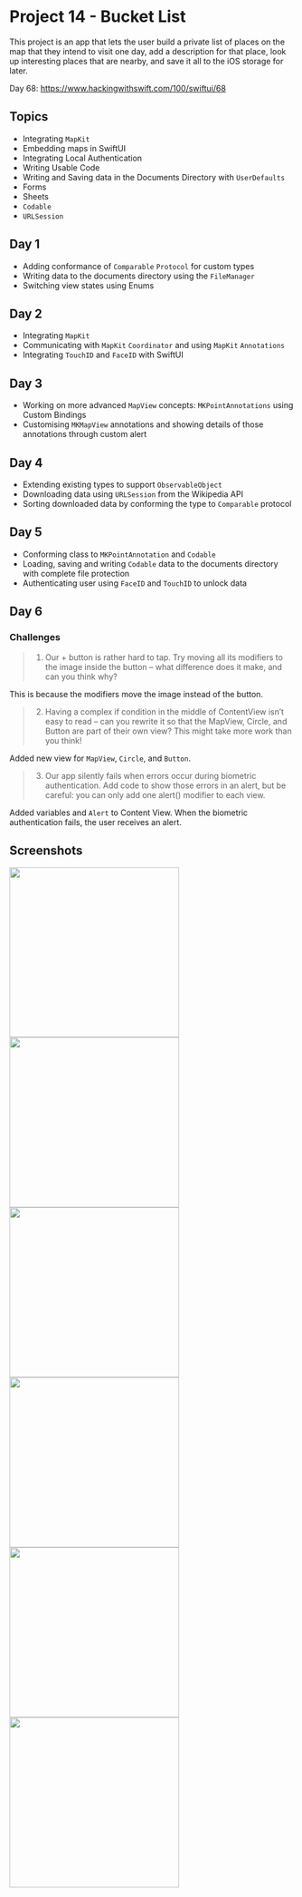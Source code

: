 # Project 14 - Bucket List

This project is an app that lets the user build a private list of places on the map that they intend to visit one day, add a description for that place, 
look up interesting places that are nearby, and save it all to the iOS storage for later.

Day 68: https://www.hackingwithswift.com/100/swiftui/68

## Topics

- Integrating `MapKit`
- Embedding maps in SwiftUI
- Integrating Local Authentication
- Writing Usable Code
- Writing and Saving data in the Documents Directory with `UserDefaults`
- Forms
- Sheets
- `Codable`
- `URLSession`

## Day 1

- Adding conformance of `Comparable` `Protocol` for custom types
- Writing data to the documents directory using the `FileManager`
- Switching view states using Enums

## Day 2

- Integrating `MapKit`
- Communicating with `MapKit` `Coordinator` and using `MapKit` `Annotations`
- Integrating `TouchID` and `FaceID` with SwiftUI

## Day 3

- Working on more advanced `MapView` concepts:  `MKPointAnnotations` using Custom Bindings
- Customising `MKMapView` annotations and showing details of those annotations through custom alert

## Day 4

- Extending existing types to support `ObservableObject`
- Downloading data using `URLSession` from the Wikipedia API
- Sorting downloaded data by conforming the type to `Comparable` protocol

## Day 5

- Conforming class to `MKPointAnnotation` and `Codable`
- Loading, saving and writing `Codable` data to the documents directory with complete file protection
- Authenticating user using `FaceID` and `TouchID` to unlock data

## Day 6
### Challenges

>1. Our + button is rather hard to tap. Try moving all its modifiers to the image inside the button – what difference does it make, and can you think why?

This is because the modifiers move the image instead of the button.

>2. Having a complex if condition in the middle of ContentView isn’t easy to read – can you rewrite it so that the MapView, Circle, and Button are part of their own view? This might take more work than you think!

Added new view for `MapView`, `Circle`, and `Button`.

>3. Our app silently fails when errors occur during biometric authentication. Add code to show those errors in an alert, but be careful: you can only add one alert() modifier to each view.

Added variables and `Alert` to Content View. When the biometric authentication fails, the user receives an alert.

## Screenshots

<img src="Screenshots/Screenshot 1.png" width="300"/> <img src="Screenshots/Screenshot 2.png" width="300"/> 
<img src="Screenshots/Screenshot 3.png" width="300"/> <img src="Screenshots/Screenshot 4.png" width="300"/>
<img src="Screenshots/Screenshot 5.png" width="300"/> <img src="Screenshots/Screenshot 6.png" width="300"/> 

